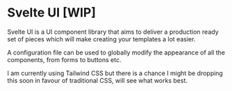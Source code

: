 # Svelte UI [WIP]

Svelte UI is a UI component library that aims to deliver a production ready set of pieces which will make creating your templates a lot easier.

A configuration file can be used to globally modify the appearance of all the components, from forms to buttons etc.

I am currently using Tailwind CSS but there is a chance I might be dropping this soon in favour of traditional CSS, will see what works best.
